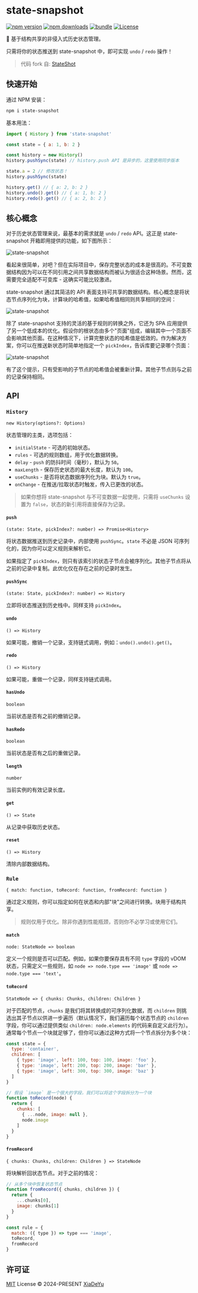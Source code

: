 # state-snapshot

[![npm version][npm-version-src]][npm-version-href]
[![npm downloads][npm-downloads-src]][npm-downloads-href]
[![bundle][bundle-src]][bundle-href]
[![License][license-src]][license-href]

💾 基于结构共享的非侵入式历史状态管理。

只需将你的状态推送到 state-snapshot 中，即可实现 `undo` / `redo` 操作！

> 代码 fork 自: [StateShot](https://github.com/gaoding-inc/stateshot)

## 快速开始

通过 NPM 安装：

```bash
npm i state-snapshot
```

基本用法：

```js
import { History } from 'state-snapshot'

const state = { a: 1, b: 2 }

const history = new History()
history.pushSync(state) // history.push API 是异步的，这里使用同步版本

state.a = 2 // 修改状态！
history.pushSync(state)

history.get() // { a: 2, b: 2 }
history.undo().get() // { a: 1, b: 2 }
history.redo().get() // { a: 2, b: 2 }
```

## 核心概念
对于历史状态管理来说，最基本的需求就是 `undo` / `redo` API。这正是 state-snapshot 开箱即用提供的功能，如下图所示：

![state-snapshot](./resources/concept-1.png)

看起来很简单，对吧？但在实际项目中，保存完整状态的成本是很高的。不可变数据结构因为可以在不同引用之间共享数据结构而被认为很适合这种场景。然而，这需要完全适配不可变库 - 这确实可能比较激进。

state-snapshot 通过其简洁的 API 表面支持可共享的数据结构。核心概念是将状态节点序列化为块，计算块的哈希值，如果哈希值相同则共享相同的空间：

![state-snapshot](./resources/concept-2.png)

除了 state-snapshot 支持的灵活的基于规则的转换之外，它还为 SPA 应用提供了另一个低成本的优化。假设你的根状态由多个"页面"组成，编辑其中一个页面不会影响其他页面。在这种情况下，计算完整状态的哈希值是低效的。作为解决方案，你可以在推送新状态时简单地指定一个 `pickIndex`，告诉库要记录哪个页面：

![state-snapshot](./resources/concept-3.png)

有了这个提示，只有受影响的子节点的哈希值会被重新计算。其他子节点则与之前的记录保持相同。

## API

### `History`
`new History(options?: Options)`

状态管理的主类，选项包括：

* `initialState` - 可选的初始状态。
* `rules` - 可选的规则数组，用于优化数据转换。
* `delay` - `push` 的防抖时间（毫秒），默认为 `50`。
* `maxLength` - 保存历史状态的最大长度，默认为 `100`。
* `useChunks` - 是否将状态数据序列化为块。默认为 `true`。
* `onChange` - 在推送/拉取状态时触发，传入已更改的状态。

> 如果你想将 state-snapshot 与不可变数据一起使用，只需将 `useChunks` 设置为 `false`，状态的新引用将直接保存为记录。

#### `push`
`(state: State, pickIndex?: number) => Promise<History>`

将状态数据推送到历史记录中，内部使用 `pushSync`。`state` 不必是 JSON 可序列化的，因为你可以定义规则来解析它。

如果指定了 `pickIndex`，则只有该索引的状态子节点会被序列化。其他子节点将从之前的记录中复制。此优化仅在存在之前的记录时发生。

#### `pushSync`
`(state: State, pickIndex?: number) => History`

立即将状态推送到历史栈中。同样支持 `pickIndex`。

#### `undo`
`() => History`

如果可能，撤销一个记录，支持链式调用，例如：`undo().undo().get()`。

#### `redo`
`() => History`

如果可能，重做一个记录，同样支持链式调用。

#### `hasUndo`
`boolean`

当前状态是否有之前的撤销记录。

#### `hasRedo`
`boolean`

当前状态是否有之后的重做记录。

#### `length`
`number`

当前实例的有效记录长度。

#### `get`
`() => State`

从记录中获取历史状态。

#### `reset`
`() => History`

清除内部数据结构。

### `Rule`
`{ match: function, toRecord: function, fromRecord: function }`

通过定义规则，你可以指定如何在状态和内部"块"之间进行转换。块用于结构共享。

> 规则仅用于优化。除非你遇到性能瓶颈，否则你不必学习或使用它们。

#### `match`
`node: StateNode => boolean`

定义一个规则是否可以匹配。例如，如果你要保存具有不同 `type` 字段的 vDOM 状态，只需定义一些规则，如 `node => node.type === 'image'` 或 `node => node.type === 'text'`。

#### `toRecord`
`StateNode => { chunks: Chunks, children: Children }`

对于匹配的节点，`chunks` 是我们将其转换成的可序列化数据，而 `children` 则挑选出其子节点以供进一步遍历（默认情况下，我们遍历每个状态节点的 `children` 字段，你可以通过提供类似 `children: node.elements` 的代码来自定义此行为）。通常每个节点一个块就足够了，但你可以通过这种方式将一个节点拆分为多个块：

```js
const state = {
  type: 'container',
  children: [
    { type: 'image', left: 100, top: 100, image: 'foo' },
    { type: 'image', left: 200, top: 200, image: 'bar' },
    { type: 'image', left: 300, top: 300, image: 'baz' }
  ]
}

// 假设 `image` 是一个很大的字段，我们可以将这个字段拆分为一个块
function toRecord(node) {
  return {
    chunks: [
      { ...node, image: null },
      node.image
    ]
  }
}
```

#### `fromRecord`
`{ chunks: Chunks, children: Children } => StateNode`

将块解析回状态节点。对于之前的情况：

```js
// 从多个块中恢复状态节点
function fromRecord({ chunks, children }) {
  return {
    ...chunks[0],
    image: chunks[1]
  }
}

const rule = {
  match: ({ type }) => type === 'image',
  toRecord,
  fromRecord
}
```

## 许可证

[MIT](./LICENSE) License © 2024-PRESENT [XiaDeYu](https://github.com/Xdy1579883916)

<!-- 徽章 -->

[npm-version-src]: https://img.shields.io/npm/v/state-snapshot?style=flat&colorA=080f12&colorB=1fa669
[npm-version-href]: https://npmjs.com/package/state-snapshot
[npm-downloads-src]: https://img.shields.io/npm/dm/state-snapshot?style=flat&colorA=080f12&colorB=1fa669
[npm-downloads-href]: https://npmjs.com/package/state-snapshot
[bundle-src]: https://img.shields.io/bundlephobia/minzip/state-snapshot?style=flat&colorA=080f12&colorB=1fa669&label=minzip
[bundle-href]: https://bundlephobia.com/result?p=state-snapshot
[license-src]: https://img.shields.io/github/license/Xdy1579883916/state-snapshot.svg?style=flat&colorA=080f12&colorB=1fa669
[license-href]: https://github.com/Xdy1579883916/state-snapshot/blob/main/LICENSE

